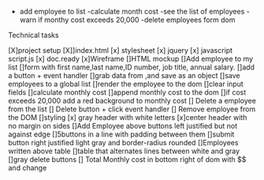 - add employee to list
-calculate month cost
-see the list of employees
-warn if monthy cost exceeds 20,000
-delete employees form dom

Technical tasks

[X]project setup
    [X]]index.html
    [x] stylesheet
    [x] jquery
    [x] javascript script.js
    [x] doc.ready
[x]Wireframe
[]HTML mockup
[]Add employee to my list
    []form with first name,last name,ID number, job title, annual salary.
    []add a button + event handler
    []grab data from <inputs>,and save as an object
    []save employees to a global list
    []render the employee to the dom
    []clear input fields
[]calculate monthly cost
    []append monthly cost to the dom
    []if cost exceeds 20,000 add a red background to monthly cost
[] Delete a employee from the list
    [] Delete button + click event handler
    [] Remove employee from the DOM
[]styling
    [x] gray header with white letters
    [x]center header with no margin on sides
    []Add Employee above buttons left justified but not against edge
    []5buttons in a line with padding between them
    []submit button right justified light gray and border-radius rounded
    []Employees written above table
    []table that alternates lines between white and gray
    []gray delete buttons
    [] Total Monthly cost in bottom right of dom with $$ and change